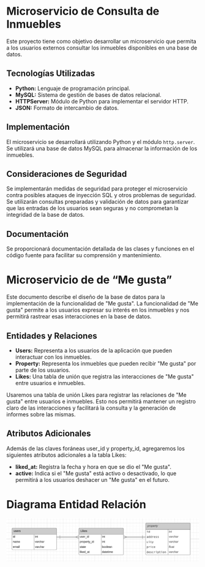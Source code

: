 # Microservicio de Consulta de Inmuebles

Este proyecto tiene como objetivo desarrollar un microservicio que permita a los usuarios externos consultar los inmuebles disponibles en una base de datos.

## Tecnologías Utilizadas

- **Python:** Lenguaje de programación principal.
- **MySQL:** Sistema de gestión de bases de datos relacional.
- **HTTPServer:** Módulo de Python para implementar el servidor HTTP.
- **JSON:** Formato de intercambio de datos.

## Implementación

El microservicio se desarrollará utilizando Python y el módulo `http.server`. Se utilizará una base de datos MySQL para almacenar la información de los inmuebles.

## Consideraciones de Seguridad

Se implementarán medidas de seguridad para proteger el microservicio contra posibles ataques de inyección SQL y otros problemas de seguridad. Se utilizarán consultas preparadas y validación de datos para garantizar que las entradas de los usuarios sean seguras y no comprometan la integridad de la base de datos.

## Documentación

Se proporcionará documentación detallada de las clases y funciones en el código fuente para facilitar su comprensión y mantenimiento.

# Microservicio de de “Me gusta”

Este documento describe el diseño de la base de datos para la implementación de la funcionalidad de "Me gusta". La funcionalidad de "Me gusta" permite a los usuarios expresar su interés en los inmuebles y nos permitirá rastrear esas interacciones en la base de datos.

## Entidades y Relaciones

- **Users:** Representa a los usuarios de la aplicación que pueden interactuar con los inmuebles.
- **Property:** Representa los inmuebles que pueden recibir "Me gusta" por parte de los usuarios.
- **Likes:** Una tabla de unión que registra las interacciones de "Me gusta" entre usuarios e inmuebles.

Usaremos una tabla de unión Likes para registrar las relaciones de "Me gusta" entre usuarios e inmuebles. Esto nos permitirá mantener un registro claro de las interacciones y facilitará la consulta y la generación de informes sobre las mismas.

## Atributos Adicionales

Además de las claves foráneas user_id y property_id, agregaremos los siguientes atributos adicionales a la tabla Likes:

- **liked_at:** Registra la fecha y hora en que se dio el "Me gusta".
- **active:** Indica si el "Me gusta" está activo o desactivado, lo que permitirá a los usuarios deshacer un "Me gusta" en el futuro.

# Diagrama Entidad Relación

![MER](image.png)